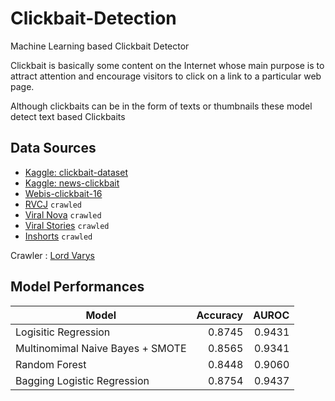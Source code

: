 # Clickbait-Detection

Machine Learning based Clickbait Detector

Clickbait is basically some content on the Internet whose main purpose is to attract attention and encourage visitors to click on a link to a particular web page.

Although clickbaits can be in the form of texts or thumbnails these model detect text based Clickbaits

## Data Sources

* [Kaggle: clickbait-dataset](https://www.kaggle.com/amananandrai/clickbait-dataset)
* [Kaggle: news-clickbait](https://www.kaggle.com/micdsouz/news-clickbait)
* [Webis-clickbait-16](https://webis.de/data/webis-clickbait-16.html)
* [RVCJ](https://www.rvcj.com/) `crawled`
* [Viral Nova](https://viralnova.com/) `crawled`
* [Viral Stories](http://viralstories.in/) `crawled`
* [Inshorts](https://inshorts.com/en/read) `crawled`

Crawler : [Lord Varys](https://github.com/Ritvik19/Lord-Varys)

## Model Performances

Model | Accuracy | AUROC
---|---:|---:
Logisitic Regression | 0.8745  | 0.9431
Multinomimal Naive Bayes + SMOTE | 0.8565 | 0.9341
Random Forest | 0.8448 | 0.9060
Bagging Logistic Regression | 0.8754 | 0.9437 
